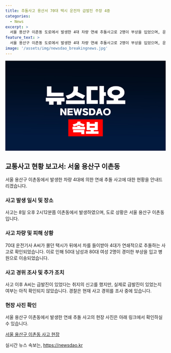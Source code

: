 ```yaml
---
title: 추돌사고 용산서 70대 택시 운전자 급발진 주장 4중
categories:
  - News
excerpt: >
  서울 용산구 이촌동 도로에서 발생한 4대 차량 연쇄 추돌사고로 2명이 부상을 입었으며, 운전자는 급발진을 주장하고 있다. 사고 발생 시간은 전날 오후 2시12분으로, 충돌로 인해 차량에 있던 50대 남성과 80대 여성이 경상을 입었고 경찰이 사고 경위를 조사 중이다. 소방 당국은 운전자의 급발진 주장에 대해 확인 중이며, 사고 원인에 대한 구체적인 내용은 아직 파악되지 않았다.
feature_text: >
  서울 용산구 이촌동 도로에서 발생한 4대 차량 연쇄 추돌사고로 2명이 부상을 입었으며, 운전자는 급발진을 주장하고 있다. 사고 발생 시간은 전날 오후 2시12분으로, 충돌로 인해 차량에 있던 50대 남성과 80대 여성이 경상을 입었고 경찰이 사고 경위를 조사 중이다. 소방 당국은 운전자의 급발진 주장에 대해 확인 중이며, 사고 원인에 대한 구체적인 내용은 아직 파악되지 않았다.
image: '/assets/img/newsdao_breakingnews.jpg'
---
```


<p><img src="/assets/img/newsdao_breakingnews.jpg" alt="ontimetimes 속보" /></p>

<h2 data-ke-size="size26">교통사고 현황 보고서: 서울 용산구 이촌동</h2>

<p data-ke-size="size16">서울 용산구 이촌동에서 발생한 차량 4대에 의한 연쇄 추돌 사고에 대한 현황을 안내드리겠습니다. </p>

<h3>사고 발생 일시 및 장소</h3>

<p data-ke-size="size16">사고는 8일 오후 2시12분쯤 이촌동에서 발생하였으며, 도로 상황은 서울 용산구 이촌동입니다.</p>

<h3>사고 차량 및 피해 상황</h3>

<p data-ke-size="size16">70대 운전기사 A씨가 몰던 택시가 뒤에서 차를 들이받아 4대가 연쇄적으로 추돌하는 사고로 확인되었습니다. 이로 인해 50대 남성과 80대 여성 2명이 경미한 부상을 입고 병원으로 이송되었습니다.</p>

<h3>사고 경위 조사 및 추가 조치</h3>

<p data-ke-size="size16">사고 이후 A씨는 급발진이 있었다는 취지의 신고를 했지만, 실제로 급발진이 있었는지 여부는 아직 확인되지 않았습니다. 경찰은 현재 사고 경위를 조사 중에 있습니다.</p>

<h3>현장 사진 확인</h3>

<p data-ke-size="size16">서울 용산구 이촌동에서 발생한 연쇄 추돌 사고의 현장 사진은 아래 링크에서 확인하실 수 있습니다. </p>

<p data-ke-size="size16"><a href="https://www.examplelink.com">서울 용산구 이촌동 사고 현장</a></p>
실시간 뉴스 속보는, <a href="https://newsdao.kr" rel="dofollow">https://newsdao.kr</a>


